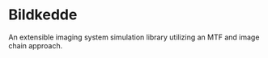 # Bildkedde
An extensible imaging system simulation library utilizing an MTF and image chain approach.
